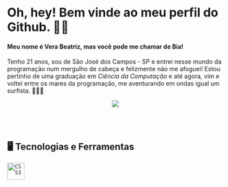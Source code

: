 # Oh, hey! Bem vinde ao meu perfil do Github. ✌🏻

#### Meu nome é **Vera Beatriz**, mas você pode me chamar de **Bia**! 
Tenho 21 anos, sou de São José dos Campos - SP e entrei nesse mundo da programação num mergulho de cabeça e felizmente não me afoguei! Estou pertinho de uma graduação em _Ciência da Computação_ e até agora, vim e voltei entre os mares da programação, me aventurando em ondas igual um surfista. 🏄🏻‍♀️ 

<p align="center">
  <img src="https://tenor.com/t3SPnuj3kzZ.gif">
</p>

<br/>
<br>

## 🖥️ Tecnologias e Ferramentas
<code><img width="40px" src="https://cdn.jsdelivr.net/gh/devicons/devicon@latest/devicon.min.css" title = "CSS3"/></code>




